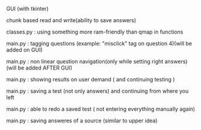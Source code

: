 GUI (with tkinter)

chunk based read and write(ability to save answers)

classes.py : using something more ram-friendly than qmap in functions

main.py : tagging questions (example: "misclick" tag on question 4)(will be added on GUI)

main.py : non linear question navigation(only while setting right answers)(will be added AFTER GUI)

main.py : showing results on user demand ( and continuing testing )

main.py : saving a test (not only answers) and continuing from where you left

main.py : able to redo a saved test ( not entering everything manually again)

main.py : saving answeres of a source (similar to upper idea)
